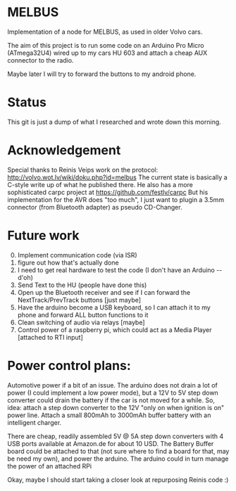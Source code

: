 # MELBUS
Implementation of a node for MELBUS, as used in older Volvo cars.

The aim of this project is to run some code on an Arduino Pro Micro (ATmega32U4) wired up to my cars HU 603 and attach a cheap AUX connector to the radio.

Maybe later I will try to forward the buttons to my android phone.

# Status

This git is just a dump of what I researched and wrote down this morning.

# Acknowledgement

Special thanks to Reinis Veips work on the protocol: http://volvo.wot.lv/wiki/doku.php?id=melbus
The current state is basically a C-style write up of what he published there.
He also has a more sophisticated carpc project at https://github.com/festlv/carpc
But his implementation for the AVR does "too much", I just want to plugin a 3.5mm connector (from Bluetooth adapter) as pseudo CD-Changer.

# Future work

0. Implement communication code (via ISR)
1. figure out how that's actually done
2. I need to get real hardware to test the code (I don't have an Arduino -- d'oh)
3. Send Text to the HU (people have done this)
3. Open up the Bluetooth receiver and see if I can forward the NextTrack/PrevTrack buttons [just maybe]
4. Have the arduino become a USB keyboard, so I can attach it to my phone and forward ALL button functions to it
5. Clean switching of audio via relays [maybe]
6. Control power of a raspberry pi, which could act as a Media Player [attached to RTI input]

# Power control plans:

Automotive power if a bit of an issue. The arduino does not drain a lot of power (I could implement a low power mode), but a 12V to 5V step down converter could drain the battery if the car is not moved for a while.
So, idea: attach a step down converter to the 12V "only on when ignition is on" power line. Attach a small 800mAh to 3000mAh buffer battery with an intelligent charger.

There are cheap, readily assembled 5V @ 5A step down converters with 4 USB ports available at Amazon.de for about 10 USD. The Battery Buffer board could be attached to that (not sure where to find a board for that, may be need my own), and power the arduino.
The arduino could in turn manage the power of an attached RPi

Okay, maybe I should start taking a closer look at repurposing Reinis code :)
